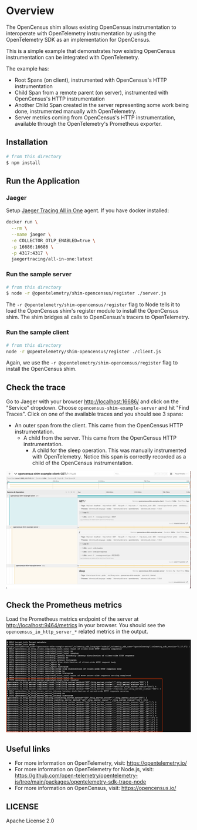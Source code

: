# Overview

The OpenCensus shim allows existing OpenCensus instrumentation to interoperate with OpenTelemetry instrumentation by using the OpenTelemetry SDK as an implementation for OpenCensus.

This is a simple example that demonstrates how existing OpenCensus instrumentation can be integrated with OpenTelemetry.

The example has:

- Root Spans (on client), instrumented with OpenCensus's HTTP instrumentation
- Child Span from a remote parent (on server), instrumented with OpenCensus's HTTP instrumentation
- Another Child Span created in the server representing some work being done, instrumented manually with OpenTelemetry.
- Server metrics coming from OpenCensus's HTTP instrumentation, available through the
  OpenTelemetry's Prometheus exporter.

## Installation

```sh
# from this directory
$ npm install
```

## Run the Application

### Jaeger

Setup [Jaeger Tracing All in One](https://www.jaegertracing.io/docs/latest/getting-started/#all-in-one) agent. If you have docker installed:

```sh
docker run \
  --rm \
  --name jaeger \
  -e COLLECTOR_OTLP_ENABLED=true \
  -p 16686:16686 \
  -p 4317:4317 \
  jaegertracing/all-in-one:latest
```

### Run the sample server

```sh
# from this directory
$ node -r @opentelemetry/shim-opencensus/register ./server.js
```

The `-r @opentelemetry/shim-opencensus/register` flag to Node tells it to load the OpenCensus
shim's register module to install the OpenCensus shim. The shim bridges all calls to
OpenCensus's tracers to OpenTelemetry.

### Run the sample client

```sh
# from this directory
node -r @opentelemetry/shim-opencensus/register ./client.js
```

Again, we use the `-r @opentelemetry/shim-opencensus/register` flag to install the OpenCensus shim.

## Check the trace

Go to Jaeger with your browser <http://localhost:16686/> and click on the "Service" dropdown. Choose `opencensus-shim-example-server` and hit "Find Traces". Click on one of the available traces and you should see 3 spans:

- An outer span from the client. This came from the OpenCensus HTTP instrumentation.
  - A child from the server. This came from the OpenCensus HTTP instrumentation.
    - A child for the sleep operation. This was manually instrumented with OpenTelemetry.
      Notice this span is correctly recorded as a child of the OpenCensus instrumentation.

<p align="center"><img alt="Jaeger UI showing a trace" src="./images/jaeger-trace.png"/></p>

## Check the Prometheus metrics

Load the Prometheus metrics endpoint of the server at <http://localhost:9464/metrics> in your
browser. You should see the `opencensus_io_http_server_*` related metrics in
the output.

<p align="center"><img alt="Screenshot showing Prometheus raw metrics" src="./images/prom-metrics.png"/></p>

## Useful links

- For more information on OpenTelemetry, visit: <https://opentelemetry.io/>
- For more information on OpenTelemetry for Node.js, visit: <https://github.com/open-telemetry/opentelemetry-js/tree/main/packages/opentelemetry-sdk-trace-node>
- For more information on OpenCensus, visit: <https://opencensus.io/>

## LICENSE

Apache License 2.0
